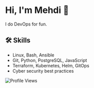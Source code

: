 <link rel="stylesheet" href="https://cdnjs.cloudflare.com/ajax/libs/font-awesome/6.0.0-beta3/css/all.min.css">

# Hi, I'm Mehdi 👋

I do DevOps for fun.

## 🛠 Skills

- Linux, Bash, Ansible
- Git, Python, PostgreSQL, JavaScript
- Terraform, Kubernetes, Helm, GitOps
- Cyber security best practices

![Profile Views](https://komarev.com/ghpvc/?username=memor24&color=blue)
